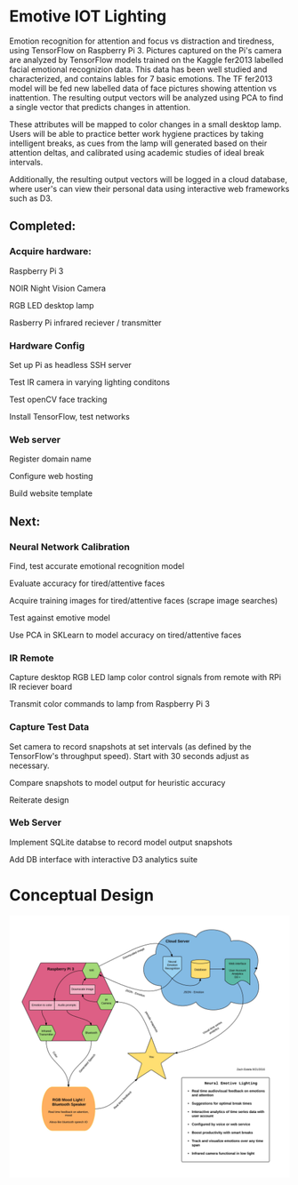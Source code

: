 # Emotive IOT Lighting 
Emotion recognition for attention and focus vs distraction and tiredness, using TensorFlow on Raspberry Pi 3. 
Pictures captured on the Pi's camera are analyzed by TensorFlow models trained on the Kaggle fer2013 labelled facial emotional recognizion data.
This data has been well studied and characterized, and contains lables for 7 basic emotions.
The TF fer2013 model will be fed new labelled data of face pictures showing attention vs inattention.
The resulting output vectors will be analyzed using PCA to find a single vector that predicts changes in attention.

These attributes will be mapped to color changes in a small desktop lamp. Users will be able to practice better work hygiene practices by taking intelligent breaks, as cues from the lamp will generated based on their attention deltas, and calibrated using academic studies of ideal break intervals.

Additionally, the resulting output vectors will be logged in a cloud database, where user's can view their personal data using interactive web frameworks such as D3.

## Completed:

### Acquire hardware:

  Raspberry Pi 3
  
  NOIR Night Vision Camera
  
  RGB LED desktop lamp
  
  Rasberry Pi infrared reciever / transmitter 

### Hardware Config

  Set up Pi as headless SSH server
  
  Test IR camera in varying lighting conditons
  
  Test openCV face tracking
  
  Install TensorFlow, test networks
  
### Web server

  Register domain name
  
  Configure web hosting
  
  Build website template
  
  
## Next:

### Neural Network Calibration

  Find, test accurate emotional recognition model
  
  Evaluate accuracy for tired/attentive faces
  
  Acquire training images for tired/attentive faces (scrape image searches)
  
  Test against emotive model
  
  Use PCA in SKLearn to model accuracy on tired/attentive faces
  
### IR Remote

  Capture desktop RGB LED lamp color control signals from remote with RPi IR reciever board
  
  Transmit color commands to lamp from Raspberry Pi 3
  
### Capture Test Data

  Set camera to record snapshots at set intervals (as defined by the TensorFlow's throughput speed). Start with 30 seconds adjust as necessary.
  
  Compare snapshots to model output for heuristic accuracy
  
  Reiterate design
  
### Web Server

  Implement SQLite databse to record model output snapshots
  
  Add DB interface with interactive D3 analytics suite
  
  
# Conceptual Design
  
![alt text](https://github.com/N2ITN/RPi3_Tensor_Emotive/blob/master/images/Neural%20Emotion%20-%20Neural%20Feels.jpg)

